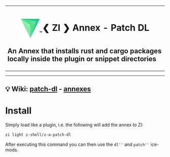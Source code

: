 <div align="center"><table><tr><td>
<h1 align="center">
  <a href="https://github.com/z-shell/zi">
    <img align="center" src="https://github.com/z-shell/zi/raw/main/docs/images/logo.svg" alt="Logo" width="60px" height="60px" />
  </a> ❮ ZI ❯ Annex - Patch DL </h1>
  <h2><p> An Annex that installs rust and cargo packages locally inside the plugin or snippet directories </p></h2>
  <!--  <p><img align="center" src="https://raw.githubusercontent.com/z-shell/z-a-patch-dl/main/docs/images/fbterm-ex.png" alt="zi annex meta-plugins" width="100%" height="auto" /></p> -->
</td></tr></table></div><hr />

## 💡 Wiki: [patch-dl](https://z.digitalclouds.dev/ecosystem/annexes/patch-dl) - [annexes](https://z.digitalclouds.dev/ecosystem/annexes)

# Install

Simply load like a plugin, i.e. the following will add the annex to ZI:

```zsh
zi light z-shell/z-a-patch-dl
```

After executing this command you can then use the `dl''` and `patch''` ice-mods.
